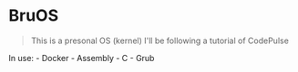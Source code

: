 # BruOS

> This is a presonal OS (kernel) I'll be following a tutorial of CodePulse

In use:
	- Docker
	- Assembly
	- C
	- Grub

